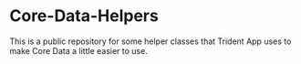 # Core-Data-Helpers
This is a public repository for some helper classes that Trident App uses to make Core Data a little easier to use.

